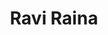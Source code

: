 ---
layout: lab_member
category: Undergraduate
title: Ravi Raina
# degree: 
photo: placeholder.png
# cv: 
social:
  github_username: raviraina
#  linkedin_username: 
# instagram_username:
personal_webpage: https://raviraina.com/
# current_focus:
# research_interests:

# academic_record:
#   -
# publications:
#   - hold
#   - hold
#   - hold
---